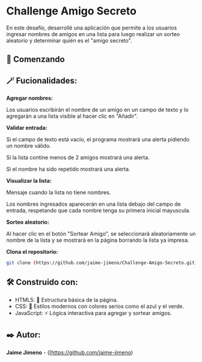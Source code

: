 # Challenge Amigo Secreto

En este desafío, desarrollé una aplicación que permite a los usuarios ingresar nombres de amigos en una lista para luego realizar un sorteo aleatorio y determinar quién es el "amigo secreto".

## 🚀 Comenzando 

## 🪄 Fucionalidades:

**Agregar nombres:**

Los usuarios escribirán el nombre de un amigo en un campo de texto y lo agregarán a una lista visible al hacer clic en "Añadir".

**Validar entrada:**

Si el campo de texto está vacío, el programa mostrará una alerta pidiendo un nombre válido.

Si la lista contine menos de 2 amigos mostrará una alerta.

Si el nombre ha sido repetido mostrará una alerta.

**Visualizar la lista:**

Mensaje cuando la lista no tiene nombres.

Los nombres ingresados aparecerán en una lista debajo del campo de entrada, respetando que cada nombre tenga su primera inicial mayuscula.

**Sorteo aleatorio:**

Al hacer clic en el botón "Sortear Amigo", se seleccionará aleatoriamente un nombre de la lista y se mostrará en la página borrando la lista ya impresa.

**Clona el repositorio:**
```bash
git clone (https://github.com/jaime-jimeno/Challenge-Amigo-Secreto.git)
```
## 🛠️ Construido con:

- HTML5: 📜 Estructura básica de la página.
- CSS: 🎨 Estilos modernos con colores serios como el azul y el verde.
- JavaScript: ⚡ Lógica interactiva para agregar y sortear amigos.

## ✒️ Autor:

**Jaime Jimeno** - ([https://github.com/jaime-jimeno)





